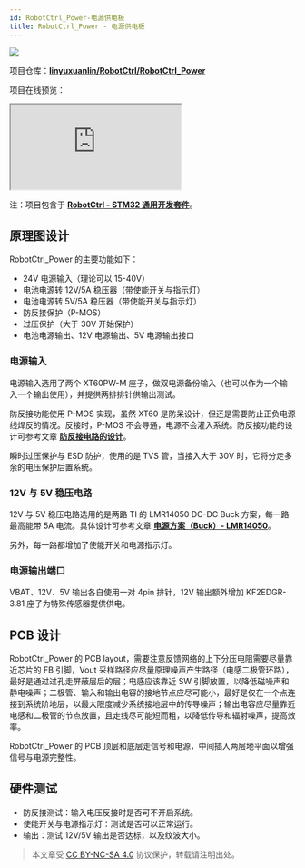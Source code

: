 ```yaml
---
id: RobotCtrl_Power-电源供电板
title: RobotCtrl_Power - 电源供电板
---
```


![](https://cos.wiki-power.com/img/20220527113517.png)

项目仓库：[**linyuxuanlin/RobotCtrl/RobotCtrl_Power**](https://github.com/linyuxuanlin/RobotCtrl/tree/main/RobotCtrl_MultiBoard_Project/RobotCtrl_Power)

项目在线预览：

<div class="iframe_viewer">
    <iframe 
    scrolling="no"
  src="https://viewer.wiki-power.com/RobotCtrl_Power.html"
></iframe>
</div>

注：项目包含于 [**RobotCtrl - STM32 通用开发套件**](https://wiki-power.com/RobotCtrl-STM32%E9%80%9A%E7%94%A8%E5%BC%80%E5%8F%91%E5%A5%97%E4%BB%B6)。

## 原理图设计

RobotCtrl_Power 的主要功能如下：

- 24V 电源输入（理论可以 15-40V）
- 电池电源转 12V/5A 稳压器（带使能开关与指示灯）
- 电池电源转 5V/5A 稳压器（带使能开关与指示灯）
- 防反接保护（P-MOS）
- 过压保护（大于 30V 开始保护）
- 电池电源输出、12V 电源输出、5V 电源输出接口

### 电源输入

电源输入选用了两个 XT60PW-M 座子，做双电源备份输入（也可以作为一个输入一个输出使用），并提供两排排针供输出测试。

防反接功能使用 P-MOS 实现，虽然 XT60 是防呆设计，但还是需要防止正负电源线焊反的情况。反接时，P-MOS 不会导通，电源不会灌入系统。防反接功能的设计可参考文章 [**防反接电路的设计**](https://wiki-power.com/%E9%98%B2%E5%8F%8D%E6%8E%A5%E7%94%B5%E8%B7%AF%E7%9A%84%E8%AE%BE%E8%AE%A1)。

瞬时过压保护与 ESD 防护，使用的是 TVS 管，当接入大于 30V 时，它将分走多余的电压保护后置系统。

### 12V 与 5V 稳压电路

12V 与 5V 稳压电路选用的是两路 TI 的 LMR14050 DC-DC Buck 方案，每一路最高能带 5A 电流。具体设计可参考文章 [**电源方案（Buck）- LMR14050**](https://wiki-power.com/%E7%94%B5%E6%BA%90%E6%96%B9%E6%A1%88%EF%BC%88Buck%EF%BC%89-LMR14050)。

另外，每一路都增加了使能开关和电源指示灯。

### 电源输出端口

VBAT、12V、5V 输出各自使用一对 4pin 排针，12V 输出额外增加 KF2EDGR-3.81 座子为特殊传感器提供供电。

## PCB 设计

RobotCtrl_Power 的 PCB layout，需要注意反馈网络的上下分压电阻需要尽量靠近芯片的 FB 引脚，Vout 采样路径应尽量原理噪声产生路径（电感二极管环路），最好是通过过孔走屏蔽层后的层；电感应该靠近 SW 引脚放置，以降低磁噪声和静电噪声；二极管、输入和输出电容的接地节点应尽可能小，最好是仅在一个点连接到系统阶地层，以最大限度减少系统接地层中的传导噪声；输出电容应尽量靠近电感和二极管的节点放置，且走线尽可能短而粗，以降低传导和辐射噪声，提高效率。

RobotCtrl_Power 的 PCB 顶层和底层走信号和电源，中间插入两层地平面以增强信号与电源完整性。

## 硬件测试

- 防反接测试：输入电压反接时是否可不开启系统。
- 使能开关与电源指示灯：测试是否可以正常运行。
- 输出：测试 12V/5V 输出是否达标，以及纹波大小。

> 本文章受 [CC BY-NC-SA 4.0](https://creativecommons.org/licenses/by/4.0/deed.zh) 协议保护，转载请注明出处。

